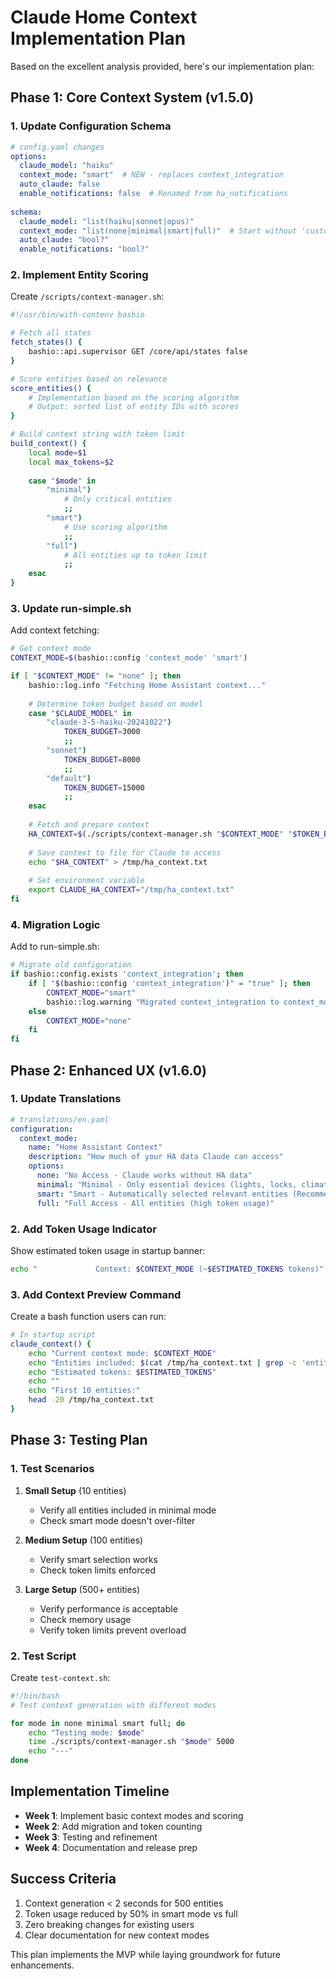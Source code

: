# Claude Home Context Implementation Plan

Based on the excellent analysis provided, here's our implementation plan:

## Phase 1: Core Context System (v1.5.0)

### 1. Update Configuration Schema

```yaml
# config.yaml changes
options:
  claude_model: "haiku"
  context_mode: "smart"  # NEW - replaces context_integration
  auto_claude: false
  enable_notifications: false  # Renamed from ha_notifications
  
schema:
  claude_model: "list(haiku|sonnet|opus)"
  context_mode: "list(none|minimal|smart|full)"  # Start without 'custom'
  auto_claude: "bool?"
  enable_notifications: "bool?"
```

### 2. Implement Entity Scoring

Create `/scripts/context-manager.sh`:
```bash
#!/usr/bin/with-contenv bashio

# Fetch all states
fetch_states() {
    bashio::api.supervisor GET /core/api/states false
}

# Score entities based on relevance
score_entities() {
    # Implementation based on the scoring algorithm
    # Output: sorted list of entity IDs with scores
}

# Build context string with token limit
build_context() {
    local mode=$1
    local max_tokens=$2
    
    case "$mode" in
        "minimal")
            # Only critical entities
            ;;
        "smart")
            # Use scoring algorithm
            ;;
        "full")
            # All entities up to token limit
            ;;
    esac
}
```

### 3. Update run-simple.sh

Add context fetching:
```bash
# Get context mode
CONTEXT_MODE=$(bashio::config 'context_mode' 'smart')

if [ "$CONTEXT_MODE" != "none" ]; then
    bashio::log.info "Fetching Home Assistant context..."
    
    # Determine token budget based on model
    case "$CLAUDE_MODEL" in
        "claude-3-5-haiku-20241022")
            TOKEN_BUDGET=3000
            ;;
        "sonnet")
            TOKEN_BUDGET=8000
            ;;
        "default")
            TOKEN_BUDGET=15000
            ;;
    esac
    
    # Fetch and prepare context
    HA_CONTEXT=$(./scripts/context-manager.sh "$CONTEXT_MODE" "$TOKEN_BUDGET")
    
    # Save context to file for Claude to access
    echo "$HA_CONTEXT" > /tmp/ha_context.txt
    
    # Set environment variable
    export CLAUDE_HA_CONTEXT="/tmp/ha_context.txt"
fi
```

### 4. Migration Logic

Add to run-simple.sh:
```bash
# Migrate old configuration
if bashio::config.exists 'context_integration'; then
    if [ "$(bashio::config 'context_integration')" = "true" ]; then
        CONTEXT_MODE="smart"
        bashio::log.warning "Migrated context_integration to context_mode: smart"
    else
        CONTEXT_MODE="none"
    fi
fi
```

## Phase 2: Enhanced UX (v1.6.0)

### 1. Update Translations

```yaml
# translations/en.yaml
configuration:
  context_mode:
    name: "Home Assistant Context"
    description: "How much of your HA data Claude can access"
    options:
      none: "No Access - Claude works without HA data"
      minimal: "Minimal - Only essential devices (lights, locks, climate)"
      smart: "Smart - Automatically selected relevant entities (Recommended)"
      full: "Full Access - All entities (high token usage)"
```

### 2. Add Token Usage Indicator

Show estimated token usage in startup banner:
```bash
echo "             Context: $CONTEXT_MODE (~$ESTIMATED_TOKENS tokens)"
```

### 3. Add Context Preview Command

Create a bash function users can run:
```bash
# In startup script
claude_context() {
    echo "Current context mode: $CONTEXT_MODE"
    echo "Entities included: $(cat /tmp/ha_context.txt | grep -c 'entity_id')"
    echo "Estimated tokens: $ESTIMATED_TOKENS"
    echo ""
    echo "First 10 entities:"
    head -20 /tmp/ha_context.txt
}
```

## Phase 3: Testing Plan

### 1. Test Scenarios

1. **Small Setup** (10 entities)
   - Verify all entities included in minimal mode
   - Check smart mode doesn't over-filter

2. **Medium Setup** (100 entities)
   - Verify smart selection works
   - Check token limits enforced

3. **Large Setup** (500+ entities)
   - Verify performance is acceptable
   - Check memory usage
   - Verify token limits prevent overload

### 2. Test Script

Create `test-context.sh`:
```bash
#!/bin/bash
# Test context generation with different modes

for mode in none minimal smart full; do
    echo "Testing mode: $mode"
    time ./scripts/context-manager.sh "$mode" 5000
    echo "---"
done
```

## Implementation Timeline

- **Week 1**: Implement basic context modes and scoring
- **Week 2**: Add migration and token counting
- **Week 3**: Testing and refinement
- **Week 4**: Documentation and release prep

## Success Criteria

1. Context generation < 2 seconds for 500 entities
2. Token usage reduced by 50% in smart mode vs full
3. Zero breaking changes for existing users
4. Clear documentation for new context modes

This plan implements the MVP while laying groundwork for future enhancements.